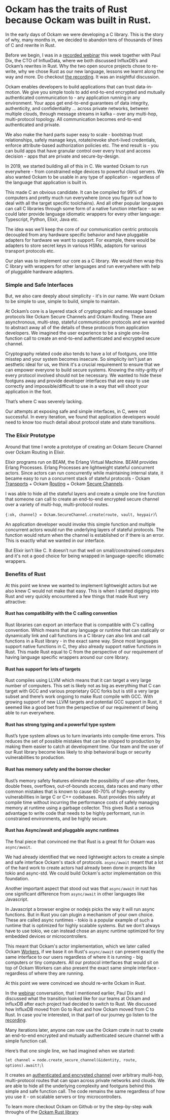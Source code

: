 # Ockam has the traits of Rust because Ockam was built in Rust.

In the early days of Ockam we were developing a C library. This is the story of why, many months in, we decided to abandon tens of thousands of lines of C and rewrite in Rust.

Before we begin, I was in a [recorded webinar](https://www.influxdata.com/resources/meet-the-founders-an-open-discussion-about-rewriting-using-rust/) this week together with Paul Dix, the CTO of InfluxData, where we both discussed InfluxDB’s and Ockam’s rewrites in Rust. Why the two open source projects chose to re-write, why we chose Rust as our new language, lessons we learnt along the way and more. Do checkout [the recording](https://www.influxdata.com/resources/meet-the-founders-an-open-discussion-about-rewriting-using-rust/). It was an insightful discussion.

Ockam enables developers to build applications that can trust data-in-motion. We give you simple tools to add end-to-end encrypted and mutually authenticated communication to - any application running in any environment. Your apps get end-to-end guarantees of data integrity, authenticity, and confidentiality … across private networks, between multiple clouds, through message streams in kafka – over any multi-hop, multi-protocol topology. All communication becomes end-to-end authenticated and private.

We also make the hard parts super easy to scale - bootstrap trust relationships, safely manage keys, rotate/revoke short-lived credentials, enforce attribute-based authorization policies etc. The end result is - you can build apps that have granular control over every trust and access decision - apps that are private and secure-by-design.

In 2019, we started building all of this in C. We wanted Ockam to run everywhere - from constrained edge devices to powerful cloud servers. We also wanted Ockam to be usable in any type of application - regardless of the language that application is built in.

This made C an obvious candidate. It can be compiled for 99% of computers and pretty much run everywhere (once you figure out how to deal with all the target specific toolchains). And all other popular languages can call C libraries through some form of a native function interface - so we could later provide language idiomatic wrappers for every other language: Typescript, Python, Elixir, Java etc.

The idea was we’ll keep the core of our communication centric protocols decoupled from any hardware specific behavior and have pluggable adapters for hardware we want to support. For example, there would be adapters to store secret keys in various HSMs, adaptors for various transport protocols etc.

Our plan was to implement our core as a C library. We would then wrap this C library with wrappers for other languages and run everywhere with help of pluggable hardware adapters.

### Simple and Safe Interfaces <a href="#simple-and-safe-interfaces" id="simple-and-safe-interfaces"></a>

But, we also care deeply about simplicity - it's in our name. We want Ockam to be simple to use, simple to build, simple to maintain.

At Ockam’s core is a layered stack of cryptographic and message based protocols like Ockam Secure Channels and Ockam Routing. These are asynchronous, multi-step, stateful communication protocols and we wanted to abstract away all of the details of these protocols from application developers. We imagined the user experience to be a single one-line function call to create an end-to-end authenticated and encrypted secure channel.

Cryptography related code also tends to have a lot of footguns, one little misstep and your system becomes insecure. So simplicity isn't just an aesthetic ideal for us, we think it's a crucial requirement to ensure that we can empower everyone to build secure systems. Knowing the nitty-gritty of every protocol involved should not be necessary. We wanted to hide these footguns away and provide developer interfaces that are easy to use correctly and impossible/difficult to use in a way that will shoot your application in the foot.

That’s where C was severely lacking.

Our attempts at exposing safe and simple interfaces, in C, were not successful. In every iteration, we found that application developers would need to know too much detail about protocol state and state transitions.

### The Elixir Prototype <a href="#the-elixir-prototype" id="the-elixir-prototype"></a>

Around that time I wrote a prototype of creating an Ockam Secure Channel over Ockam Routing in Elixir.

Elixir programs run on BEAM, the Erlang Virtual Machine. BEAM provides Erlang Processes. Erlang Processes are lightweight stateful concurrent actors. Since actors can run concurrently while maintaining internal state, it became easy to run a concurrent stack of stateful protocols - Ockam [Transports](https://docs.ockam.io/reference/command/routing) + Ockam [Routing](https://docs.ockam.io/reference/command/routing) + Ockam [Secure Channels](https://docs.ockam.io/reference/command/secure-channels).

I was able to hide all the stateful layers and create a simple one line function that someone can call to create an end-to-end encrypted secure channel over a variety of multi-hop, multi-protocol routes.

`{:ok, channel} = Ockam.SecureChannel.create(route, vault, keypair)`\


An application developer would invoke this simple function and multiple concurrent actors would run the underlying layers of stateful protocols. The function would return when the channel is established or if there is an error. This is exactly what we wanted in our interface.

But Elixir isn’t like C. It doesn’t run that well on small/constrained computers and it's not a good choice for being wrapped in language-specific idiomatic wrappers.

### Benefits of Rust <a href="#exploring-rust" id="exploring-rust"></a>

At this point we knew we wanted to implement lightweight actors but we also knew C would not make that easy. This is when I started digging into Rust and very quickly encountered a few things that made Rust very attractive:

#### Rust has compatibility with the C calling convention <a href="#compatibility-with-the-c-calling-convention" id="compatibility-with-the-c-calling-convention"></a>

Rust libraries can export an interface that is compatible with C's calling convention. Which means that any language or runtime that can statically or dynamically link and call functions in a C library can also link and call functions in a Rust library - in the exact same way. Since most languages support native functions in C, they also already support native functions in Rust. This made Rust equal to C from the perspective of our requirement of having language specific wrappers around our core library.

#### Rust has support for lots of targets <a href="#support-for-lots-of-targets" id="support-for-lots-of-targets"></a>

Rust compiles using LLVM which means that it can target a very large number of computers. This set is likely not as big as everything that C can target with GCC and various proprietary GCC forks but is still a very large subset and there’s work ongoing to make Rust compile with GCC. With growing support of new LLVM targets and potential GCC support in Rust, it seemed like a good bet from the perspective of our requirement of being able to run everywhere.

#### Rust has strong typing and a powerful type system <a href="#strong-typing-and-a-powerful-type-system" id="strong-typing-and-a-powerful-type-system"></a>

Rust’s type system allows us to turn invariants into compile-time errors. This reduces the set of possible mistakes that can be shipped to production by making them easier to catch at development time. Our team and the user of our Rust library become less likely to ship behavioral bugs or security vulnerabilities to production.

#### Rust has memory safety and the borrow checker <a href="#memory-safety-and-the-borrow-checker" id="memory-safety-and-the-borrow-checker"></a>

Rust’s memory safety features eliminate the possibility of use-after-frees, double frees, overflows, out-of-bounds access, data races and many other common mistakes that is known to cause 60-70% of high-severity vulnerabilities in large C or C++ codebases. Rust provides this safety at compile time without incurring the performance costs of safely managing memory at runtime using a garbage collector. This gives Rust a serious advantage to write code that needs to be highly performant, run in constrained environments, and be highly secure.

#### Rust has Async/await and pluggable async runtimes <a href="#asyncawait-and-pluggable-async-runtimes" id="asyncawait-and-pluggable-async-runtimes"></a>

The final piece that convinced me that Rust is a great fit for Ockam was `async/await`.

We had already identified that we need lightweight actors to create a simple and safe interface Ockam's stack of protocols. `async/await` meant that a lot of the hard work to create actors had already been done in projects like tokio and async-std. We could build Ockam's actor implementation on this foundation.

Another important aspect that stood out was that `async/await` in rust has one significant difference from `async/await` in other languages like Javascript.

In Javascript a browser engine or nodejs picks the way it will run async functions. But in Rust you can plugin a mechanism of your own choice. These are called async runtimes - tokio is a popular example of such a runtime that is optimized for highly scalable systems. But we don't always have to use tokio, we can instead chose an async runtime optimized for tiny embedded devices or microcontrollers.

This meant that Ockam's actor implementation, which we later called Ockam [Workers](https://docs.ockam.io/reference/libraries/rust/nodes), if we base it on Rust's `async/await` can present exactly the same interface to our users regardless of where it is running - big computers or tiny computers. All our protocol interfaces that would sit on top of Ockam Workers can also present the exact same simple interface - regardless of where they are running.

At this point we were convinced we should re-write Ockam in Rust.

In the [webinar](https://www.influxdata.com/resources/meet-the-founders-an-open-discussion-about-rewriting-using-rust/) conversation, that I mentioned earlier, Paul Dix and I discussed what the transition looked like for our teams at Ockam and InfluxDB after each project had decided to switch to Rust. We discussed how InfluxDB moved from Go to Rust and how Ockam moved from C to Rust. In case you're interested, in that part of our journey go listen to the [recording](https://www.influxdata.com/resources/meet-the-founders-an-open-discussion-about-rewriting-using-rust/).

Many iterations later, anyone can now use the Ockam crate in rust to create an end-to-end encrypted and mutually authenticated secure channel with a simple function call.

Here’s that one single line, we had imagined when we started:

`let channel = node.create_secure_channel(&identity, route, options).await?;`\


It creates an [authenticated and encrypted channel](https://docs.ockam.io/reference/libraries/rust/secure-channels) over arbitrary multi-hop, multi-protocol routes that can span across private networks and clouds. We are able to hide all the underlying complexity and footguns behind this simple and safe function call. The code remains the same regardless of how you use it - on scalable servers or tiny microcontrollers.

To learn more checkout Ockam on Github or try the step-by-step walk throughs of the [Ockam Rust library](https://docs.ockam.io/reference/libraries/rust)
